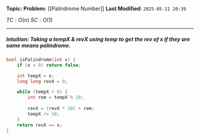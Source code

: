 **Topic:** 
**Problem:**  [[Palindrome Number]]
**Last Modified**: `2025-05-11 20:39`

 $TC: O(n)$
 $SC: O(1)$

---
##### **Intuition**: Taking a **tempX** & **revX** using *temp* to get the *rev* of **x** if they are same means palindrome.

 
```cpp
bool isPalindrome(int x) {
	if (x < 0) return false;

	int tempX = x;
	long long revX = 0;

	while (tempX > 0) {
		int rem = tempX % 10;
		
		revX = (revX * 10) + rem;
		tempX /= 10;
	}
	return revX == x;
}
```

